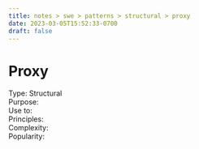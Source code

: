 ```yaml
---
title: notes > swe > patterns > structural > proxy
date: 2023-03-05T15:52:33-0700
draft: false
---
```

# Proxy
Type: Structural  
Purpose:  
Use to:  
Principles:  
Complexity:  
Popularity:  
